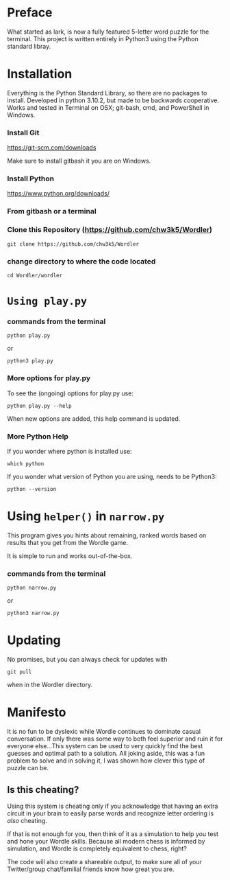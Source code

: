 # Preface
What started as lark, is now a fully featured 5-letter word puzzle for the terminal. 
This project is written entirely in Python3 using the Python standard libray.

# Installation 
Everything is the Python Standard Library, so there are
no packages to install. Developed in python 3.10.2, but made
to be backwards cooperative. Works and tested in
Terminal on OSX; git-bash, cmd, and PowerShell in Windows.

### Install Git
https://git-scm.com/downloads

Make sure to install gitbash it you are on Windows.

### Install Python
https://www.python.org/downloads/


### From gitbash or a terminal
### Clone this Repository (https://github.com/chw3k5/Wordler)
`git clone https://github.com/chw3k5/Wordler`

### change directory to where the code located
`cd Wordler/wordler`

# `Using play.py`
### commands from the terminal
`python play.py`

or 

`python3 play.py`

### More options for play.py
To see the (ongoing) options for play.py use:

`python play.py --help`

When new options are added, this help command is updated.

### More Python Help
If you wonder where python is installed use: 

`which python`

If you wonder what version of Python you are using, needs to be Python3: 

`python --version`

# Using `helper()` in `narrow.py`
This program gives you hints about remaining, ranked words 
based on results that you get from the Wordle game.

It is simple to run and works out-of-the-box.

### commands from the terminal
`python narrow.py`

or 

`python3 narrow.py`


# Updating
No promises, but you can always check for updates with

`git pull`

when in the Wordler directory.

# Manifesto
It is no fun to be dyslexic while Wordle continues to dominate casual 
conversation. If only there was some way to both feel superior and ruin it 
for everyone else...This system can be used to very quickly find the best guesses
and optimal path to a solution. All joking aside, this was a fun problem to
solve and in solving it, I was shown how clever this type of puzzle can be. 

## Is this cheating?
Using this system is cheating only if you acknowledge that having an
extra circuit in your brain to easily parse words and recognize letter ordering
is *also* cheating.

If that is not enough for you, then think of it as a simulation to help
you test and hone your Wordle skills. Because all modern chess is informed by
simulation, and Wordle is completely equivalent to chess, right?

The code will also create a shareable output, to make sure all of your Twitter/group 
chat/familial friends know how great you are.